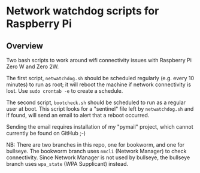 # Network watchdog scripts for Raspberry Pi

## Overview
Two bash scripts to work around wifi connectivity issues with Raspberry Pi Zero W and Zero 2W.

The first script, `netwatchdog.sh` should be scheduled regularly (e.g. every 10 minutes) to run as root; it will reboot the machine if network connectivity is lost. Use `sudo crontab -e` to create a schedule.

The second script, `bootcheck.sh` should be scheduled to run as a regular user at boot. This script looks for a "sentinel" file left by `netwatchdog.sh` and if found, will send an email to alert that a reboot occurred.

Sending the email requires installation of my "pymail" project, which cannot currently be found on GitHub ;-)

NB: There are two branches in this repo, one for bookworm, and one for bullseye. The bookworm branch uses `nmcli` (Network Manager) to check connectivity. Since Network Manager is not used by bullseye, the bullseye branch uses `wpa_state` (WPA Supplicant) instead.

